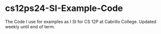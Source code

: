 # cs12ps24-SI-Example-Code
The Code I use for examples as I SI for CS 12P at Cabrillo College. Updated weekly until end of term.
